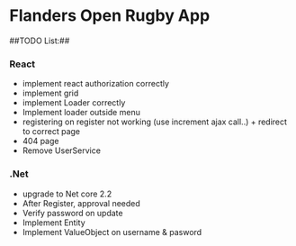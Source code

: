 # Flanders Open Rugby App

##TODO List:##

### React ###
- implement react authorization correctly
- implement grid
- implement Loader correctly
- Implement loader outside menu
- registering on register not working (use increment ajax call..) + redirect to correct page
- 404 page
- Remove UserService

### .Net ###
- upgrade to Net core 2.2
- After Register, approval needed
- Verify password on update
- Implement Entity
- Implement ValueObject on username & pasword
